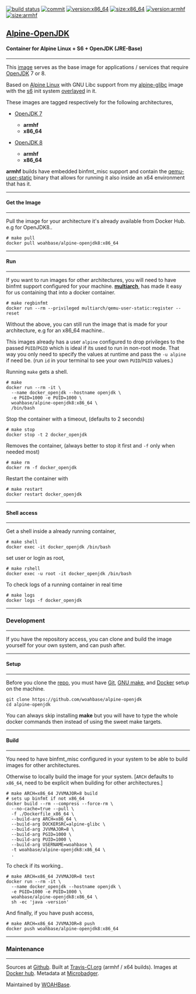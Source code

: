 [![build status][251]][232] [![commit][255]][231] [![version:x86_64][256]][235] [![size:x86_64][257]][235] [![version:armhf][258]][236] [![size:armhf][259]][236]

## [Alpine-OpenJDK][234]
#### Container for Alpine Linux + S6 + OpenJDK (JRE-Base)
---

This [image][233] serves as the base image for applications
/ services that require [OpenJDK][135] 7 or 8.

Based on [Alpine Linux][131] with GNU Libc support from my
[alpine-glibc][132] image with the [s6][133] init system
[overlayed][134] in it.

These images are tagged respectively for the following architectures,
* [OpenJDK 7][136]
    * **armhf**
    * **x86_64**

* [OpenJDK 8][137]
    * **armhf**
    * **x86_64**

**armhf** builds have embedded binfmt_misc support and contain the
[qemu-user-static][105] binary that allows for running it also inside
an x64 environment that has it.

---
#### Get the Image
---

Pull the image for your architecture it's already available from
Docker Hub. e.g for OpenJDK8..

```
# make pull
docker pull woahbase/alpine-openjdk8:x86_64
```

---
#### Run
---

If you want to run images for other architectures, you will need
to have binfmt support configured for your machine. [**multiarch**][104],
has made it easy for us containing that into a docker container.

```
# make regbinfmt
docker run --rm --privileged multiarch/qemu-user-static:register --reset
```

Without the above, you can still run the image that is made for your
architecture, e.g for an x86_64 machine..

This images already has a user `alpine` configured to drop
privileges to the passed `PUID`/`PGID` which is ideal if its used
to run in non-root mode. That way you only need to specify the
values at runtime and pass the `-u alpine` if need be. (run `id`
in your terminal to see your own `PUID`/`PGID` values.)

Running `make` gets a shell.

```
# make
docker run --rm -it \
  --name docker_openjdk --hostname openjdk \
  -e PGID=1000 -e PUID=1000 \
  woahbase/alpine-openjdk8:x86_64 \
  /bin/bash
```

Stop the container with a timeout, (defaults to 2 seconds)

```
# make stop
docker stop -t 2 docker_openjdk
```

Removes the container, (always better to stop it first and `-f`
only when needed most)

```
# make rm
docker rm -f docker_openjdk
```

Restart the container with

```
# make restart
docker restart docker_openjdk
```

---
#### Shell access
---

Get a shell inside a already running container,

```
# make shell
docker exec -it docker_openjdk /bin/bash
```

set user or login as root,

```
# make rshell
docker exec -u root -it docker_openjdk /bin/bash
```

To check logs of a running container in real time

```
# make logs
docker logs -f docker_openjdk
```

---
### Development
---

If you have the repository access, you can clone and
build the image yourself for your own system, and can push after.

---
#### Setup
---

Before you clone the [repo][231], you must have [Git][101], [GNU make][102],
and [Docker][103] setup on the machine.

```
git clone https://github.com/woahbase/alpine-openjdk
cd alpine-openjdk
```
You can always skip installing **make** but you will have to
type the whole docker commands then instead of using the sweet
make targets.

---
#### Build
---

You need to have binfmt_misc configured in your system to be able
to build images for other architectures.

Otherwise to locally build the image for your system.
[`ARCH` defaults to `x86_64`, need to be explicit when building
for other architectures.]

```
# make ARCH=x86_64 JVVMAJOR=8 build
# sets up binfmt if not x86_64
docker build --rm --compress --force-rm \
  --no-cache=true --pull \
  -f ./Dockerfile_x86_64 \
  --build-arg ARCH=x86_64 \
  --build-arg DOCKERSRC=alpine-glibc \
  --build-arg JVVMAJOR=8 \
  --build-arg PGID=1000 \
  --build-arg PUID=1000 \
  --build-arg USERNAME=woahbase \
  -t woahbase/alpine-openjdk8:x86_64 \
  .
```

To check if its working..

```
# make ARCH=x86_64 JVVMAJOR=8 test
docker run --rm -it \
  --name docker_openjdk --hostname openjdk \
  -e PGID=1000 -e PUID=1000 \
  woahbase/alpine-openjdk8:x86_64 \
  sh -ec 'java -version'
```

And finally, if you have push access,

```
# make ARCH=x86_64 JVVMAJOR=8 push
docker push woahbase/alpine-openjdk8:x86_64
```

---
### Maintenance
---

Sources at [Github][106]. Built at [Travis-CI.org][107] (armhf / x64 builds). Images at [Docker hub][108]. Metadata at [Microbadger][109].

Maintained by [WOAHBase][204].

[101]: https://git-scm.com
[102]: https://www.gnu.org/software/make/
[103]: https://www.docker.com
[104]: https://hub.docker.com/r/multiarch/qemu-user-static/
[105]: https://github.com/multiarch/qemu-user-static/releases/
[106]: https://github.com/
[107]: https://travis-ci.org/
[108]: https://hub.docker.com/
[109]: https://microbadger.com/

[131]: https://alpinelinux.org/
[132]: https://hub.docker.com/r/woahbase/alpine-glibc
[133]: https://skarnet.org/software/s6/
[134]: https://github.com/just-containers/s6-overlay
[135]: http://openjdk.java.net/
[136]: https://hub.docker.com/r/woahbase/alpine-openjdk7
[137]: https://hub.docker.com/r/woahbase/alpine-openjdk8

[201]: https://github.com/woahbase
[202]: https://travis-ci.org/woahbase/
[203]: https://hub.docker.com/u/woahbase
[204]: https://woahbase.online/

[231]: https://github.com/woahbase/alpine-openjdk
[232]: https://travis-ci.org/woahbase/alpine-openjdk
[233]: https://hub.docker.com/r/woahbase/alpine-openjdk8
[234]: https://woahbase.online/#/images/alpine-openjdk
[235]: https://microbadger.com/images/woahbase/alpine-openjdk8:x86_64
[236]: https://microbadger.com/images/woahbase/alpine-openjdk8:armhf

[251]: https://travis-ci.org/woahbase/alpine-openjdk.svg?branch=master

[255]: https://images.microbadger.com/badges/commit/woahbase/alpine-openjdk.svg

[256]: https://images.microbadger.com/badges/version/woahbase/alpine-openjdk8:x86_64.svg
[257]: https://images.microbadger.com/badges/image/woahbase/alpine-openjdk8:x86_64.svg

[258]: https://images.microbadger.com/badges/version/woahbase/alpine-openjdk8:armhf.svg
[259]: https://images.microbadger.com/badges/image/woahbase/alpine-openjdk8:armhf.svg
